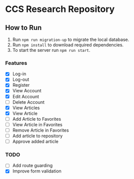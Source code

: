# CCS Research Repository

## How to Run

1. Run `npm run migration-up` to migrate the local database.
2. Run `npm install` to download required dependencies.
3. To start the server run `npm run start`.

### Features

- [x] Log-in
- [x] Log-out
- [x] Register
- [x] View Account
- [x] Edit Account
- [ ] Delete Account
- [x] View Articles
- [x] View Article
- [ ] Add Article to Favorites
- [ ] View Article in Favorites
- [ ] Remove Article in Favorites
- [ ] Add article to repository
- [ ] Approve added article

### TODO

- [ ] Add route guarding
- [x] Improve form validation
